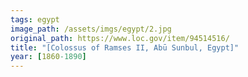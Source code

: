```yaml
---
tags: egypt
image_path: /assets/imgs/egypt/2.jpg
original_path: https://www.loc.gov/item/94514516/
title: "[Colossus of Ramses II, Abū Sunbul, Egypt]"
year: [1860-1890]
---
```



